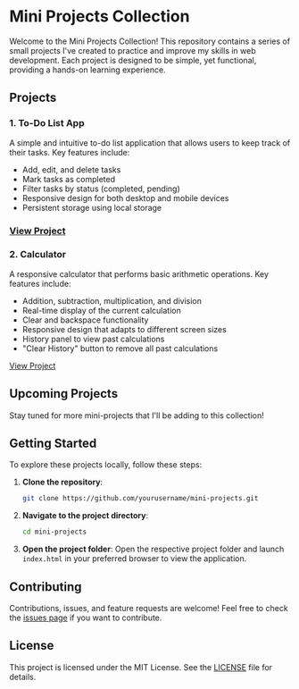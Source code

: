 # Mini Projects Collection

Welcome to the Mini Projects Collection! This repository contains a series of small projects I've created to practice and improve my skills in web development. Each project is designed to be simple, yet functional, providing a hands-on learning experience.

## Projects

### 1. To-Do List App

A simple and intuitive to-do list application that allows users to keep track of their tasks. Key features include:

- Add, edit, and delete tasks
- Mark tasks as completed
- Filter tasks by status (completed, pending)
- Responsive design for both desktop and mobile devices
- Persistent storage using local storage

 ### [View Project](https://to-do-list-nine-eta-65.vercel.app/)


### 2. Calculator

A responsive calculator that performs basic arithmetic operations. Key features include:

- Addition, subtraction, multiplication, and division
- Real-time display of the current calculation
- Clear and backspace functionality
- Responsive design that adapts to different screen sizes
- History panel to view past calculations
- "Clear History" button to remove all past calculations

[View Project](#) 

## Upcoming Projects

Stay tuned for more mini-projects that I'll be adding to this collection!

## Getting Started

To explore these projects locally, follow these steps:

1. **Clone the repository**:
    ```bash
    git clone https://github.com/yourusername/mini-projects.git
    ```
2. **Navigate to the project directory**:
    ```bash
    cd mini-projects
    ```
3. **Open the project folder**:
   Open the respective project folder and launch `index.html` in your preferred browser to view the application.

## Contributing

Contributions, issues, and feature requests are welcome! Feel free to check the [issues page](#) if you want to contribute.

## License

This project is licensed under the MIT License. See the [LICENSE](LICENSE) file for details.

